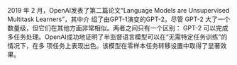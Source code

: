 

2019 年 2 月，OpenAI发表了第二篇论文“Language Models are Unsupervised Multitask Learners”，其中介
绍了由GPT-1演变的GPT-2。尽管 GPT-2 大了一个数量级，但它们在其他方面非常相似。两者之间只有一个区别：
GPT-2 可以完成多任务处理。OpenAI成功地证明了半监督语言模型可以在“无需特定任务训练”的情况下，在多
项任务上表现出色。该模型在零样本任务转移设置中取得了显著效果。